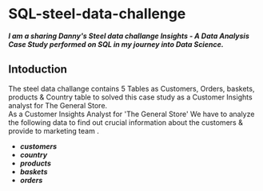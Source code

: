 # SQL-steel-data-challenge

*__I am a sharing Danny's Steel data challange Insights - A Data Analysis Case Study performed on SQL in my journey into Data Science.__*

## Intoduction

The steel data challange contains 5 Tables as Customers, Orders, baskets, products & Country table to solved this case study as a Customer Insights analyst for The General Store.<br>
As a Customer Insights Analyst for 'The General Store' We have to analyze the following data to find out crucial information about the customers & provide to marketing team .

* *__customers__*
* *__country__*
* *__products__*
* *__baskets__*
* *__orders__*
